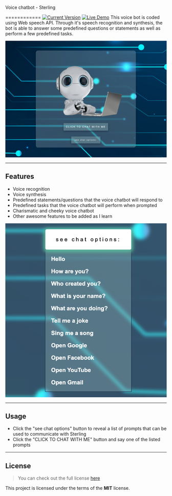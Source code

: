 Voice chatbot - Sterling

============
[![Current Version](https://img.shields.io/badge/version-1.0.2-green.svg)](https://github.com/NelLoyola/talkingBot) [![Live Demo](https://img.shields.io/badge/demo-online-green.svg)](https://sterlingthevoicechatbot.netlify.app)
This voice bot is coded using Web speech API. Through it's speech recognition and synthesis, the bot is able to answer some predefined questions or statements as well as perform a few predefined tasks.

![Chat Preview](./sterling-voice-chatbot-prevew.png)

---

## Features

- Voice recognition
- Voice synthesis
- Predefined statements/questions that the voice chatbot will respond to
- Predefined tasks that the voice chatbot will perform when prompted
- Charismatic and cheeky voice chatbot
- Other awesome features to be added as I learn

![[chat prompts dropdown menu]](chatbot-prompts-preview.png)

---

## Usage

- Click the "see chat options" button to reveal a list of prompts that can be used to communicate with Sterling
- Click the "CLICK TO CHAT WITH ME" button and say one of the listed prompts

---

## License

> You can check out the full license [here](https://github.com/NelLoyola/talkingBot/blob/master/LICENSE)

This project is licensed under the terms of the **MIT** license.
